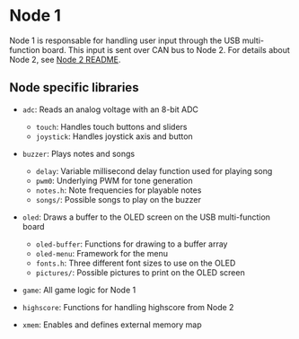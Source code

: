 # Node 1

Node 1 is responsable for handling user input through the USB multi-function 
board. This input is sent over CAN bus to Node 2. For details about Node 2, see
[Node 2 README](../Node2/README.md).


## Node specific libraries

* `adc`: Reads an analog voltage with an 8-bit ADC
    * `touch`: Handles touch buttons and sliders
    * `joystick`: Handles joystick axis and button

* `buzzer`: Plays notes and songs
    * `delay`: Variable millisecond delay function used for playing song
    * `pwm0`: Underlying PWM for tone generation
    * `notes.h`: Note frequencies for playable notes
    * `songs/`: Possible songs to play on the buzzer

* `oled`: Draws a buffer to the OLED screen on the USB multi-function board
    * `oled-buffer`: Functions for drawing to a buffer array
    * `oled-menu`: Framework for the menu 
    * `fonts.h`: Three different font sizes to use on the OLED
    * `pictures/`: Possible pictures to print on the OLED screen

* `game`: All game logic for Node 1
* `highscore`: Functions for handling highscore from Node 2
* `xmem`: Enables and defines external memory map
